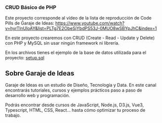 ### CRUD Básico de PHP

Este proyecto corresponde al vídeo de la lista de reproducción de Code Pills de Garaje de Ideas: https://www.youtube.com/watch?v=hyrTlnUIoAY&list=PLTg7E2ObeSjYbdPS53J-0MUO8wSBYpJhC&index=1

En este proyecto crearemos con CRUD (Create - Read - Update y Delete) con PHP y MySQL sin usar ningún framework ni librería.

En los archivos tienes el ejemplo de la base de datos utilizada para el proyecto: [setup.sql](http://https://github.com/juliancamposes/PHP-Basic-CRUD/blob/main/sql/setup.sql "setup.sql")


## Sobre Garaje de Ideas
Garaje de Ideas es un estudio de Diseño, Tecnología y Data. En este canal encontrarás tutoriales, cursos y ejemplos prácticos paso a paso de desarrollo web y programación.

Podrás encontrar desde cursos de JavaScript, Node.js, D3.js, Vue3, Typescript, HTML, CSS, React... hasta cómo optimizar tu proceso de trabajo.
